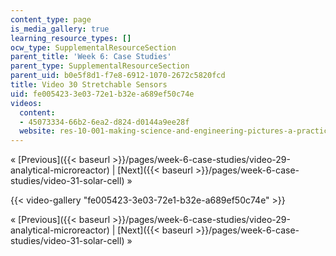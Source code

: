 ```yaml
---
content_type: page
is_media_gallery: true
learning_resource_types: []
ocw_type: SupplementalResourceSection
parent_title: 'Week 6: Case Studies'
parent_type: SupplementalResourceSection
parent_uid: b0e5f8d1-f7e8-6912-1070-2672c5820fcd
title: Video 30 Stretchable Sensors
uid: fe005423-3e03-72e1-b32e-a689ef50c74e
videos:
  content:
  - 45073334-66b2-6ea2-d824-d0144a9ee28f
  website: res-10-001-making-science-and-engineering-pictures-a-practical-guide-to-presenting-your-work-spring-2016
---
```


« [Previous]({{< baseurl >}}/pages/week-6-case-studies/video-29-analytical-microreactor) | [Next]({{< baseurl >}}/pages/week-6-case-studies/video-31-solar-cell) »

{{< video-gallery "fe005423-3e03-72e1-b32e-a689ef50c74e" >}}


« [Previous]({{< baseurl >}}/pages/week-6-case-studies/video-29-analytical-microreactor) | [Next]({{< baseurl >}}/pages/week-6-case-studies/video-31-solar-cell) »